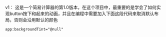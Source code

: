 v1：
这是一个简易计算器的第1.0版本，在这个项目中，最重要的是学会了如何实现button按下和起来的动画，并且在编程中需要加入下面这段代码来取消默认布局，否则会沿用默认的颜色
```
app:backgroundTint="@null"
```
